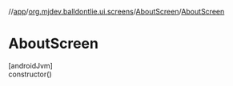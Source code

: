 //[app](../../../index.md)/[org.mjdev.balldontlie.ui.screens](../index.md)/[AboutScreen](index.md)/[AboutScreen](-about-screen.md)

# AboutScreen

[androidJvm]\
constructor()
